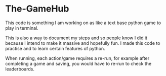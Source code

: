 # The-GameHub

This code is something I am working on as like a text base python game to play in terminal.

This is also a way to document my steps and so people know I did it because I intend to make it massive and hopefully fun.
I made this code to practise and to learn certain features of python.



When running, each action/game requires a re-run, for example after completing a game and saving, you would have to re-run to check the leaderboards.

